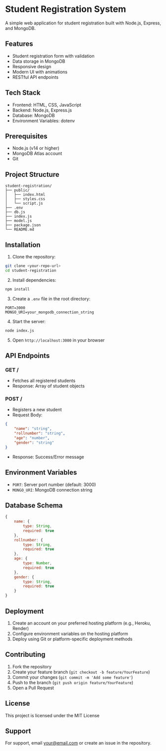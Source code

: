 # Student Registration System

A simple web application for student registration built with Node.js, Express, and MongoDB.

## Features

- Student registration form with validation
- Data storage in MongoDB
- Responsive design
- Modern UI with animations
- RESTful API endpoints

## Tech Stack

- Frontend: HTML, CSS, JavaScript
- Backend: Node.js, Express.js
- Database: MongoDB
- Environment Variables: dotenv

## Prerequisites

- Node.js (v14 or higher)
- MongoDB Atlas account
- Git

## Project Structure

```
student-registration/
├── public/
│   ├── index.html
│   ├── styles.css
│   └── script.js
├── .env
├── db.js
├── index.js
├── model.js
├── package.json
└── README.md
```

## Installation

1. Clone the repository:
```bash
git clone <your-repo-url>
cd student-registration
```

2. Install dependencies:
```bash
npm install
```

3. Create a `.env` file in the root directory:
```env
PORT=3000
MONGO_URI=your_mongodb_connection_string
```

4. Start the server:
```bash
node index.js
```

5. Open `http://localhost:3000` in your browser

## API Endpoints

### GET /
- Fetches all registered students
- Response: Array of student objects

### POST /
- Registers a new student
- Request Body:
```json
{
    "name": "string",
    "rollnumber": "string",
    "age": "number",
    "gender": "string"
}
```
- Response: Success/Error message

## Environment Variables

- `PORT`: Server port number (default: 3000)
- `MONGO_URI`: MongoDB connection string

## Database Schema

```javascript
{
    name: {
        type: String,
        required: true
    },
    rollnumber: {
        type: String,
        required: true
    },
    age: {
        type: Number,
        required: true
    },
    gender: {
        type: String,
        required: true
    }
}
```

## Deployment

1. Create an account on your preferred hosting platform (e.g., Heroku, Render)
2. Configure environment variables on the hosting platform
3. Deploy using Git or platform-specific deployment methods

## Contributing

1. Fork the repository
2. Create your feature branch (`git checkout -b feature/YourFeature`)
3. Commit your changes (`git commit -m 'Add some feature'`)
4. Push to the branch (`git push origin feature/YourFeature`)
5. Open a Pull Request

## License

This project is licensed under the MIT License

## Support

For support, email your@email.com or create an issue in the repository.